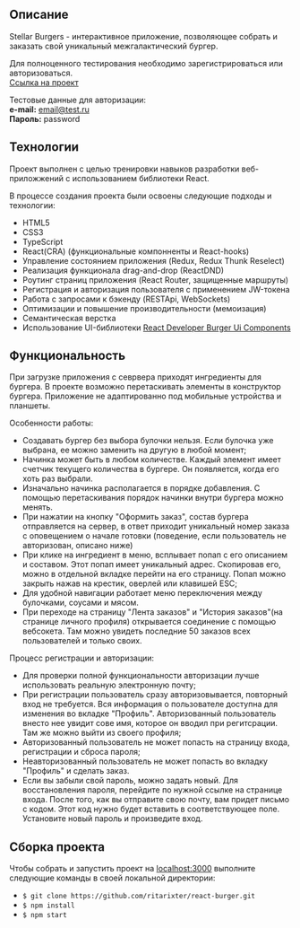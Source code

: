 ## Описание

Stellar Burgers - интерактивное приложение, позволяющее собрать и заказать свой уникальный межгалактический бургер.

Для полноценного тестирования необходимо зарегистрироваться или авторизоваться.
<br>[Ссылка на проект](https://react-burger-three.vercel.app/)

Тестовые данные для авторизации:
<br>
**e-mail:** email@test.ru
<br>
**Пароль:** password

## Технологии

Проект выполнен с целью тренировки навыков разработки веб-приложжений с использованием библиотеки React. 

В процессе создания проекта были освоены следующие подходы и технологии:

- HTML5
- CSS3
- TypeScript
- React(CRA) (функциональные компонненты и React-hooks)
- Управление состоянием приложения (Redux, Redux Thunk Reselect)
- Реализация функционала drag-and-drop (ReactDND)
- Роутинг страниц приложения (React Router, защищенные маршруты)
- Регистрация и авторизация пользователя с применением JW-токена
- Работа с запросами к бэкенду (RESTApi, WebSockets) 
- Оптимизации и повышение производительности (мемоизация)
- Семантическая верстка
- Использование UI-библиотеки [React Developer Burger Ui Components](https://yandex-praktikum.github.io/react-developer-burger-ui-components/docs/)

## Функциональность

При загрузке приложения с севрвера приходят ингредиенты для бургера. В проекте возможно перетаскивать элементы в конструктор бургера. Приложение не адаптированно под мобильные устройства и планшеты.

Особенности работы:

- Создавать бургер без выбора булочки нельзя. Если булочка уже выбрана, ее можно заменить на другую в любой момент;
- Начинка может быть в любом количестве. Каждый элемент имеет счетчик текущего количества в бургере. Он появляется, когда его хоть раз выбрали.
- Изначально начинка располагается в порядке добавления. С помощью перетаскивания порядок начинки внутри бургера можно менять.
- При нажатии на кнопку "Оформить заказ", состав бургера отправляется на сервер, в ответ приходит уникальный номер заказа с оповещением о начале готовки (поведение, если пользователь не авторизован, описано ниже)
- При клике на ингредиент в меню, всплывает попап с его описанием и составом. Этот попап имеет уникальный адрес. Скопировав его, можно в отдельной вкладке перейти на его страницу. Попап можно закрыть нажав на крестик, оверлей или клавишей ESC;
- Для удобной навигации работает меню переключения между булочками, соусами и мясом.
- При переходе на страницу "Лента заказов" и "История заказов"(на странице личного профиля) открывается соединение с помощью вебсокета. Там можно увидеть последние 50 заказов всех пользователей и только своих.

Процесс регистрации и авторизации:

- Для проверки полной функциональности авторизации лучше использовать реальную электронную почту;
- При регистрации пользователь сразу авторизовывается, повторный вход не требуется. Вся информация о пользователе доступна для изменения во вкладке "Профиль". Авторизованный пользователь внесто нее увидит сове имя, которое он вводил при регитсрации. Там же можно выйти из своего профиля;
- Авторизованный пользователь не может попасть на страницу входа, регистрации и сброса пароля;
- Неавторизованный пользователь не может попасть во вкладку "Профиль" и сделать заказ.
- Если вы забыли свой пароль, можно задать новый. Для восстановления пароля, перейдите по нужной ссылке на странице входа. После того, как вы отправите свою почту, вам придет письмо с кодом. Этот код нужно будет вставить в соответствующее поле. Установите новый пароль и произведите вход.


## Сборка проекта

Чтобы собрать и запустить проект на [localhost:3000](http://localhost:3000) выполните следующие команды в своей локальной директории:

- `$ git clone https://github.com/ritarixter/react-burger.git`
- `$ npm install`
- `$ npm start`

